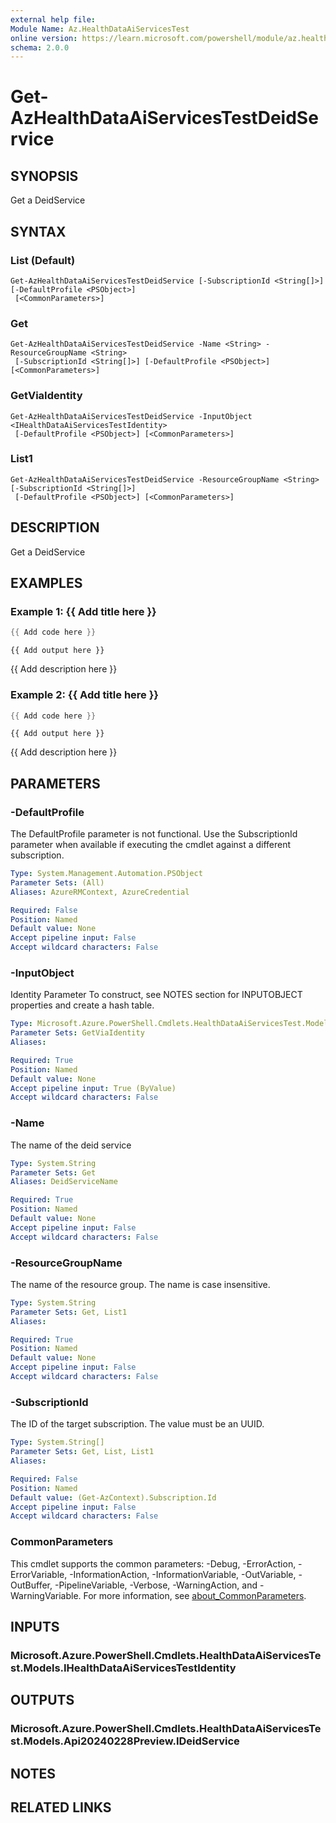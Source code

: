 ```yaml
---
external help file:
Module Name: Az.HealthDataAiServicesTest
online version: https://learn.microsoft.com/powershell/module/az.healthdataaiservicestest/get-azhealthdataaiservicestestdeidservice
schema: 2.0.0
---
```


# Get-AzHealthDataAiServicesTestDeidService

## SYNOPSIS
Get a DeidService

## SYNTAX

### List (Default)
```
Get-AzHealthDataAiServicesTestDeidService [-SubscriptionId <String[]>] [-DefaultProfile <PSObject>]
 [<CommonParameters>]
```

### Get
```
Get-AzHealthDataAiServicesTestDeidService -Name <String> -ResourceGroupName <String>
 [-SubscriptionId <String[]>] [-DefaultProfile <PSObject>] [<CommonParameters>]
```

### GetViaIdentity
```
Get-AzHealthDataAiServicesTestDeidService -InputObject <IHealthDataAiServicesTestIdentity>
 [-DefaultProfile <PSObject>] [<CommonParameters>]
```

### List1
```
Get-AzHealthDataAiServicesTestDeidService -ResourceGroupName <String> [-SubscriptionId <String[]>]
 [-DefaultProfile <PSObject>] [<CommonParameters>]
```

## DESCRIPTION
Get a DeidService

## EXAMPLES

### Example 1: {{ Add title here }}
```powershell
{{ Add code here }}
```

```output
{{ Add output here }}
```

{{ Add description here }}

### Example 2: {{ Add title here }}
```powershell
{{ Add code here }}
```

```output
{{ Add output here }}
```

{{ Add description here }}

## PARAMETERS

### -DefaultProfile
The DefaultProfile parameter is not functional.
Use the SubscriptionId parameter when available if executing the cmdlet against a different subscription.

```yaml
Type: System.Management.Automation.PSObject
Parameter Sets: (All)
Aliases: AzureRMContext, AzureCredential

Required: False
Position: Named
Default value: None
Accept pipeline input: False
Accept wildcard characters: False
```

### -InputObject
Identity Parameter
To construct, see NOTES section for INPUTOBJECT properties and create a hash table.

```yaml
Type: Microsoft.Azure.PowerShell.Cmdlets.HealthDataAiServicesTest.Models.IHealthDataAiServicesTestIdentity
Parameter Sets: GetViaIdentity
Aliases:

Required: True
Position: Named
Default value: None
Accept pipeline input: True (ByValue)
Accept wildcard characters: False
```

### -Name
The name of the deid service

```yaml
Type: System.String
Parameter Sets: Get
Aliases: DeidServiceName

Required: True
Position: Named
Default value: None
Accept pipeline input: False
Accept wildcard characters: False
```

### -ResourceGroupName
The name of the resource group.
The name is case insensitive.

```yaml
Type: System.String
Parameter Sets: Get, List1
Aliases:

Required: True
Position: Named
Default value: None
Accept pipeline input: False
Accept wildcard characters: False
```

### -SubscriptionId
The ID of the target subscription.
The value must be an UUID.

```yaml
Type: System.String[]
Parameter Sets: Get, List, List1
Aliases:

Required: False
Position: Named
Default value: (Get-AzContext).Subscription.Id
Accept pipeline input: False
Accept wildcard characters: False
```

### CommonParameters
This cmdlet supports the common parameters: -Debug, -ErrorAction, -ErrorVariable, -InformationAction, -InformationVariable, -OutVariable, -OutBuffer, -PipelineVariable, -Verbose, -WarningAction, and -WarningVariable. For more information, see [about_CommonParameters](http://go.microsoft.com/fwlink/?LinkID=113216).

## INPUTS

### Microsoft.Azure.PowerShell.Cmdlets.HealthDataAiServicesTest.Models.IHealthDataAiServicesTestIdentity

## OUTPUTS

### Microsoft.Azure.PowerShell.Cmdlets.HealthDataAiServicesTest.Models.Api20240228Preview.IDeidService

## NOTES

## RELATED LINKS

